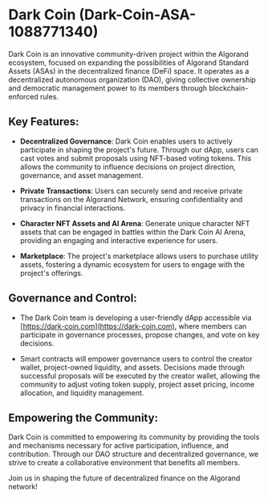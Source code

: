 # Dark Coin (Dark-Coin-ASA-1088771340)

Dark Coin is an innovative community-driven project within the Algorand ecosystem, focused on expanding the possibilities of Algorand Standard Assets (ASAs) in the decentralized finance (DeFi) space. It operates as a decentralized autonomous organization (DAO), giving collective ownership and democratic management power to its members through blockchain-enforced rules.

## Key Features:

- **Decentralized Governance**: Dark Coin enables users to actively participate in shaping the project's future. Through our dApp, users can cast votes and submit proposals using NFT-based voting tokens. This allows the community to influence decisions on project direction, governance, and asset management.

- **Private Transactions**: Users can securely send and receive private transactions on the Algorand Network, ensuring confidentiality and privacy in financial interactions.

- **Character NFT Assets and AI Arena**: Generate unique character NFT assets that can be engaged in battles within the Dark Coin AI Arena, providing an engaging and interactive experience for users.

- **Marketplace**: The project's marketplace allows users to purchase utility assets, fostering a dynamic ecosystem for users to engage with the project's offerings.

## Governance and Control:

- The Dark Coin team is developing a user-friendly dApp accessible via [https://dark-coin.com](https://dark-coin.com), where members can participate in governance processes, propose changes, and vote on key decisions.

- Smart contracts will empower governance users to control the creator wallet, project-owned liquidity, and assets. Decisions made through successful proposals will be executed by the creator wallet, allowing the community to adjust voting token supply, project asset pricing, income allocation, and liquidity management.

## Empowering the Community:

Dark Coin is committed to empowering its community by providing the tools and mechanisms necessary for active participation, influence, and contribution. Through our DAO structure and decentralized governance, we strive to create a collaborative environment that benefits all members.

Join us in shaping the future of decentralized finance on the Algorand network!
